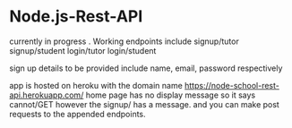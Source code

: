 # Node.js-Rest-API

currently in progress .
Working endpoints include
signup/tutor
signup/student
login/tutor
login/student

sign up details to be provided include name, email, password respectively

app is hosted on heroku with the domain name https://node-school-rest-api.herokuapp.com/ home page has no display message so it says cannot/GET however the signup/ has a message. and you can make post requests to the appended endpoints.

